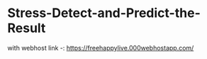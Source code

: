 # Stress-Detect-and-Predict-the-Result
with webhost link -: https://freehappylive.000webhostapp.com/
